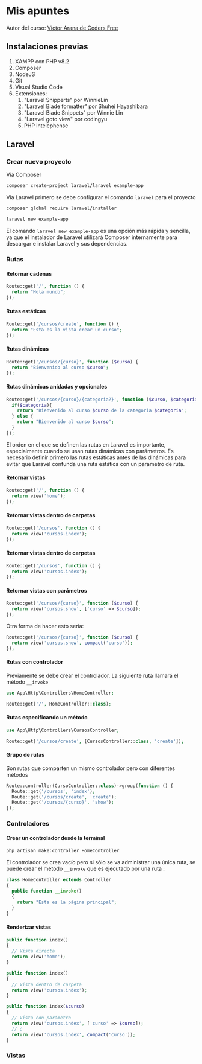 # Mis apuntes

Autor del curso: [Victor Arana de Coders Free](https://codersfree.com/cursos/aprende-laravel-desde-cero)

## Instalaciones previas

1. XAMPP con PHP v8.2
2. Composer
3. NodeJS
4. Git
5. Visual Studio Code
6. Extensiones:
   1. "Laravel Snipperts" por WinnieLin
   2. "Laravel Blade formatter" por Shuhei Hayashibara
   3. "Laravel Blade Snippets" por Winnie Lin
   4. "Laravel goto view" por codingyu
   5. PHP intelephense

## Laravel

### Crear nuevo proyecto

Via Composer

```bash
composer create-project laravel/laravel example-app
```

Via Laravel primero se debe configurar el comando `laravel` para el proyecto

```bash
composer global require laravel/installer

laravel new example-app
```

El comando `laravel new example-app` es una opción más rápida y sencilla, ya que el instalador de Laravel utilizará Composer internamente para descargar e instalar Laravel y sus dependencias.

### Rutas

#### Retornar cadenas

```php
Route::get('/', function () {
  return "Hola mundo";
});
```

#### Rutas estáticas

```php
Route::get('/cursos/create', function () {
  return "Esta es la vista crear un curso";
});
```

#### Rutas dinámicas

```php
Route::get('/cursos/{curso}', function ($curso) {
  return "Bienvenido al curso $curso";
});
```

#### Rutas dinámicas anidadas y opcionales

```php
Route::get('/cursos/{curso}/{categoria?}', function ($curso, $categoria = null) {
  if($categoria){
    return "Bienvenido al curso $curso de la categoría $categoria";
  } else {
    return "Bienvenido al curso $curso";
  }
});
```

El orden en el que se definen las rutas en Laravel es importante, especialmente cuando se usan rutas dinámicas con parámetros. Es necesario definir primero las rutas estáticas antes de las dinámicas para evitar que Laravel confunda una ruta estática con un parámetro de ruta.

#### Retornar vistas

```php
Route::get('/', function () {
  return view('home');
});
```

#### Retornar vistas dentro de carpetas

```php
Route::get('/cursos', function () {
  return view('cursos.index');
});
```

#### Retornar vistas dentro de carpetas

```php
Route::get('/cursos', function () {
  return view('cursos.index');
});
```

#### Retornar vistas con parámetros

```php
Route::get('/cursos/{curso}', function ($curso) {
  return view('cursos.show', ['curso' => $curso]);
});
```

Otra forma de hacer esto sería:

```php
Route::get('/cursos/{curso}', function ($curso) {
  return view('cursos.show', compact('curso'));
});

```

#### Rutas con controlador

Previamente se debe crear el controlador. La siguiente ruta llamará el método `__invoke`

```php
use App\Http\Controllers\HomeController;

Route::get('/', HomeController::class);
```

#### Rutas especificando un método

```php
use App\Http\Controllers\CursosController;

Route::get('/cursos/create', [CursosController::class, 'create']);
```

#### Grupo de rutas

Son rutas que comparten un mismo controlador pero con diferentes métodos

```php
Route::controller(CursoController::class)->group(function () {
  Route::get('/cursos', 'index');
  Route::get('/cursos/create', 'create');
  Route::get('/cursos/{curso}', 'show');
});
```

### Controladores

#### Crear un controlador desde la terminal

```bash
php artisan make:controller HomeController
```

El controlador se crea vacío pero si sólo se va administrar una única ruta, se puede crear el método `__invoke` que es ejecutado por una ruta :

```php
class HomeController extends Controller
{
  public function __invoke()
  {
    return "Esta es la página principal";
  }
}
```

#### Renderizar vistas

```php
public function index()
{
  // Vista directa
  return view('home');
}

public function index()
{
  // Vista dentro de carpeta
  return view('cursos.index');
}

public function index($curso)
{
  // Vista con parámetro
  return view('cursos.index', ['curso' => $curso]);
  // ó
  return view('cursos.index', compact('curso'));
}
```

### Vistas
